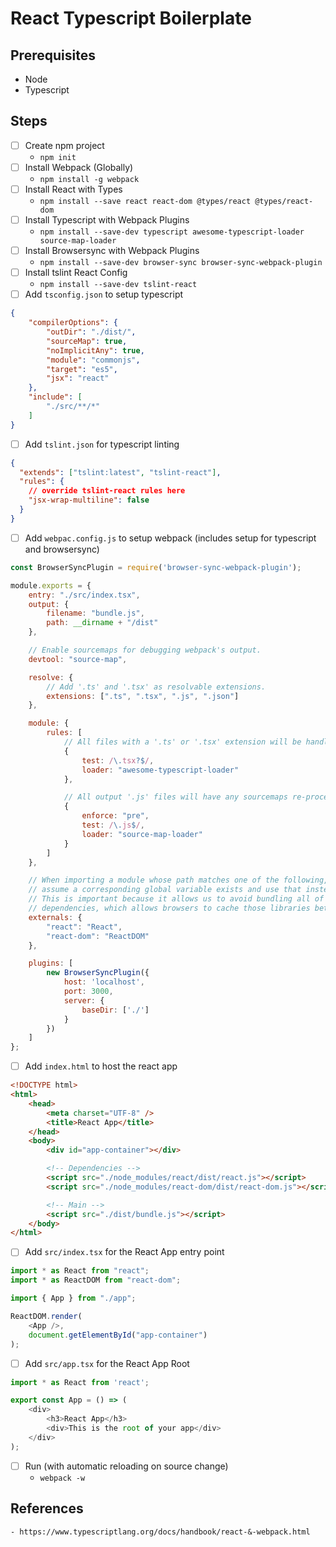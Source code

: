 # React Typescript Boilerplate

## Prerequisites

- Node
- Typescript

## Steps

- [ ] Create npm project
    - `npm init`
- [ ] Install Webpack (Globally)
    - `npm install -g webpack`
- [ ] Install React with Types
    - `npm install --save react react-dom @types/react @types/react-dom`
- [ ] Install Typescript with Webpack Plugins
    - `npm install --save-dev typescript awesome-typescript-loader source-map-loader`
- [ ] Install Browsersync with Webpack Plugins
    - `npm install --save-dev browser-sync browser-sync-webpack-plugin`
- [ ] Install tslint React Config
    - `npm install --save-dev tslint-react`
- [ ] Add `tsconfig.json` to setup typescript

```json
{
    "compilerOptions": {
        "outDir": "./dist/",
        "sourceMap": true,
        "noImplicitAny": true,
        "module": "commonjs",
        "target": "es5",
        "jsx": "react"
    },
    "include": [
        "./src/**/*"
    ]
}
```

- [ ] Add `tslint.json` for typescript linting

```json
{
  "extends": ["tslint:latest", "tslint-react"],
  "rules": {
    // override tslint-react rules here
    "jsx-wrap-multiline": false
  }
}
```

- [ ] Add `webpac.config.js` to setup webpack (includes setup for typescript and browsersync)

```javascript
const BrowserSyncPlugin = require('browser-sync-webpack-plugin');

module.exports = {
    entry: "./src/index.tsx",
    output: {
        filename: "bundle.js",
        path: __dirname + "/dist"
    },

    // Enable sourcemaps for debugging webpack's output.
    devtool: "source-map",

    resolve: {
        // Add '.ts' and '.tsx' as resolvable extensions.
        extensions: [".ts", ".tsx", ".js", ".json"]
    },

    module: {
        rules: [
            // All files with a '.ts' or '.tsx' extension will be handled by 'awesome-typescript-loader'.
            {
                test: /\.tsx?$/,
                loader: "awesome-typescript-loader"
            },

            // All output '.js' files will have any sourcemaps re-processed by 'source-map-loader'.
            {
                enforce: "pre",
                test: /\.js$/,
                loader: "source-map-loader"
            }
        ]
    },

    // When importing a module whose path matches one of the following, just
    // assume a corresponding global variable exists and use that instead.
    // This is important because it allows us to avoid bundling all of our
    // dependencies, which allows browsers to cache those libraries between builds.
    externals: {
        "react": "React",
        "react-dom": "ReactDOM"
    },

    plugins: [
        new BrowserSyncPlugin({
            host: 'localhost',
            port: 3000,
            server: {
                baseDir: ['./']
            }
        })
    ]
};
```

- [ ] Add `index.html` to host the react app

```html
<!DOCTYPE html>
<html>
    <head>
        <meta charset="UTF-8" />
        <title>React App</title>
    </head>
    <body>
        <div id="app-container"></div>

        <!-- Dependencies -->
        <script src="./node_modules/react/dist/react.js"></script>
        <script src="./node_modules/react-dom/dist/react-dom.js"></script>

        <!-- Main -->
        <script src="./dist/bundle.js"></script>
    </body>
</html>

```

- [ ] Add `src/index.tsx` for the React App entry point

```typescript
import * as React from "react";
import * as ReactDOM from "react-dom";

import { App } from "./app";

ReactDOM.render(
    <App />,
    document.getElementById("app-container")
);

```

- [ ] Add `src/app.tsx` for the React App Root

```typescript
import * as React from 'react';

export const App = () => (
    <div>
        <h3>React App</h3>
        <div>This is the root of your app</div>
    </div>
);
```

- [ ] Run (with automatic reloading on source change)
    - `webpack -w`




## References

    - https://www.typescriptlang.org/docs/handbook/react-&-webpack.html